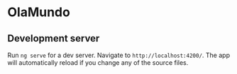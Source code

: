 # OlaMundo



## Development server

Run `ng serve` for a dev server. Navigate to `http://localhost:4200/`. The app will automatically reload if you change any of the source files.


